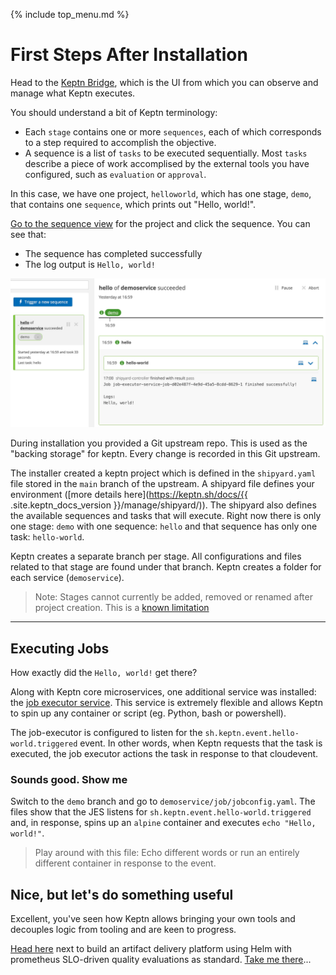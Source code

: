 {% include top_menu.md %}

# First Steps After Installation

Head to the [Keptn Bridge](http://localhost/bridge), which is the UI from which you can observe and manage what Keptn executes.

You should understand a bit of Keptn terminology:
* Each `stage` contains one or more `sequences`, each of which corresponds to a step required to accomplish the objective.
* A sequence is a list of `tasks` to be executed sequentially.
  Most `tasks` describe a piece of work accomplised by the external tools you have configured,
  such as `evaluation` or `approval`.
  
In this case, we have one project, `helloworld`, which has one stage, `demo`,
that contains one `sequence`, which prints out "Hello, world!".

[Go to the sequence view](http://localhost/bridge/project/helloworld/sequence) for the project and click the sequence.
You can see that:
* The sequence has completed successfully
* The log output is `Hello, world!`

![hello world sequence](assets/hello-world-sequence.jpg)

During installation you provided a Git upstream repo. This is used as the "backing storage" for keptn. Every change is recorded in this Git upstream.

The installer created a keptn project which is defined in the `shipyard.yaml` file stored in the `main` branch of the upstream. A shipyard file defines your environment ([more details here](https://keptn.sh/docs/{{ .site.keptn_docs_version }}/manage/shipyard/)). The shipyard also defines the available sequences and tasks that will execute. Right now there is only one stage: `demo` with one sequence: `hello` and that sequence has only one task: `hello-world`.

Keptn creates a separate branch per stage. All configurations and files related to that stage are found under that branch. Keptn creates a folder for each service (`demoservice`).

> Note: Stages cannot currently be added, removed or renamed after project creation. This is a [known limitation](https://github.com/keptn/enhancement-proposals/pull/70)

----

## Executing Jobs

How exactly did the `Hello, world!` get there?

Along with Keptn core microservices, one additional service was installed: the [job executor service](https://github.com/keptn-contrib/job-executor-service). This service is extremely flexible and allows Keptn to spin up any container or script (eg. Python, bash or powershell).

The job-executor is configured to listen for the `sh.keptn.event.hello-world.triggered` event. In other words, when Keptn requests that the task is executed, the job executor actions the task in response to that cloudevent.

### Sounds good. Show me

Switch to the `demo` branch and go to `demoservice/job/jobconfig.yaml`. The files show that the JES listens for `sh.keptn.event.hello-world.triggered` and, in response, spins up an `alpine` container and executes `echo "Hello, world!"`.

> Play around with this file: Echo different words or run an entirely different container in response to the event.

## Nice, but let's do something useful

Excellent, you've seen how Keptn allows bringing your own tools and decouples logic from tooling and are keen to progress.

[Head here](full-tour.md) next to build an artifact delivery platform using Helm with prometheus SLO-driven quality evaluations as standard. [Take me there](full-tour.md)...
